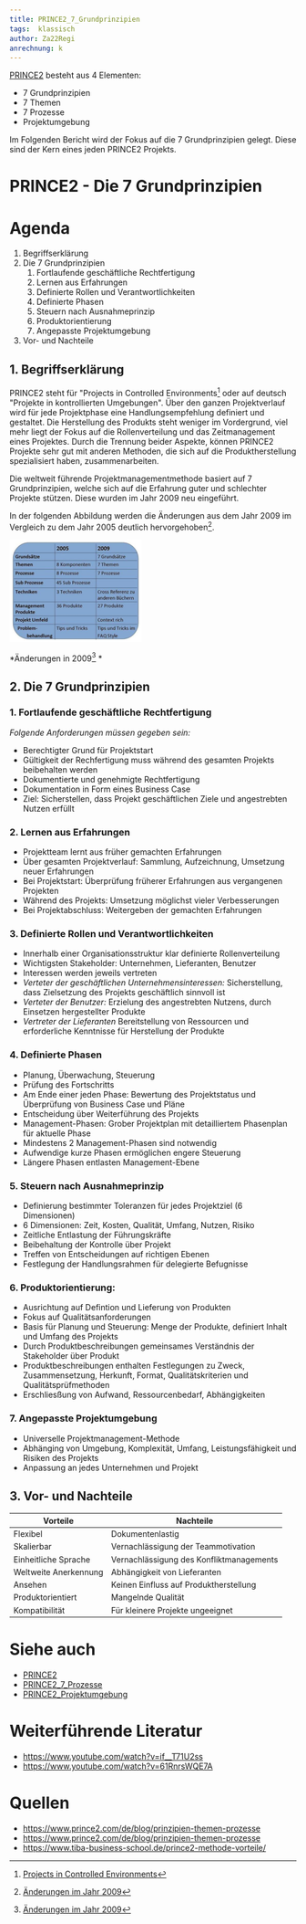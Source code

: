 ```yaml
---
title: PRINCE2_7_Grundprinzipien
tags:  klassisch
author: Za22Regi
anrechnung: k 
---
```



[PRINCE2](PRINCE2.md) besteht aus 4 Elementen: 
- 7 Grundprinzipien
- 7 Themen
- 7 Prozesse
- Projektumgebung

Im Folgenden Bericht wird der Fokus auf die 7 Grundprinzipien gelegt. Diese sind der Kern eines jeden PRINCE2 Projekts.


# PRINCE2 - Die 7 Grundprinzipien


# Agenda

1. Begriffserklärung
2. Die 7 Grundprinzipien    
   1. Fortlaufende geschäftliche Rechtfertigung
   2. Lernen aus Erfahrungen
   3. Definierte Rollen und Verantwortlichkeiten
   4. Definierte Phasen 
   5. Steuern nach Ausnahmeprinzip
   6. Produktorientierung
   7. Angepasste Projektumgebung       
3. Vor- und Nachteile

## 1. Begriffserklärung
PRINCE2 steht für "Projects in Controlled Environments[^2] oder auf deutsch "Projekte in kontrollierten Umgebungen". Über den ganzen Projektverlauf wird für jede Projektphase eine Handlungsempfehlung definiert und gestaltet. Die Herstellung des Produkts steht weniger im Vordergrund, viel mehr liegt der Fokus auf die Rollenverteilung und das Zeitmanagement eines Projektes. Durch die Trennung beider Aspekte, können PRINCE2 Projekte sehr gut mit anderen Methoden, die sich auf die Produktherstellung spezialisiert haben, zusammenarbeiten. 

Die weltweit führende Projektmanagementmethode basiert auf 7 Grundprinzipien, welche sich auf die Erfahrung guter und schlechter Projekte stützen. Diese wurden im Jahr 2009 neu eingeführt. 

In der folgenden Abbildung werden die Änderungen aus dem Jahr 2009 im Vergleich zu dem Jahr 2005 deutlich hervorgehoben[^3]. 

<img width="232" alt="PRINCE2" src="PRINCE2_7_Grundprinzipien/PRINCE2.PNG">

*Änderungen in 2009[^3] *


## 2. Die 7 Grundprinzipien


### 1. Fortlaufende geschäftliche Rechtfertigung   
   *Folgende Anforderungen müssen gegeben sein:* 
   - Berechtigter Grund für Projektstart 
   - Gültigkeit der Rechfertigung muss während des gesamten Projekts beibehalten werden
   - Dokumentierte und genehmigte Rechtfertigung
   - Dokumentation in Form eines Business Case
   - Ziel: Sicherstellen, dass Projekt geschäftlichen Ziele und angestrebten Nutzen erfüllt 
   
### 2. Lernen aus Erfahrungen
   - Projektteam lernt aus früher gemachten Erfahrungen 
   - Über gesamten Projektverlauf: Sammlung, Aufzeichnung, Umsetzung neuer Erfahrungen 
   - Bei Projektstart: Überprüfung früherer Erfahrungen aus vergangenen Projekten
   - Während des Projekts: Umsetzung möglichst vieler Verbesserungen
   - Bei Projektabschluss: Weitergeben der gemachten Erfahrungen
   
### 3. Definierte Rollen und Verantwortlichkeiten
   - Innerhalb einer Organisationsstruktur klar definierte Rollenverteilung 
   - Wichtigsten Stakeholder: Unternehmen, Lieferanten, Benutzer
   - Interessen werden jeweils vertreten 
   - *Verteter der geschäftlichen Unternehmensinteressen:* Sicherstellung, dass Zielsetzung des Projekts geschäftlich sinnvoll ist
   - *Verteter der Benutzer:* Erzielung des angestrebten Nutzens, durch Einsetzen hergestellter Produkte 
   - *Vertreter der Lieferanten* Bereitstellung von Ressourcen und erforderliche Kenntnisse für Herstellung der Produkte 
   
### 4. Definierte Phasen 
   - Planung, Überwachung, Steuerung    
   - Prüfung des Fortschritts 
   - Am Ende einer jeden Phase: Bewertung des Projektstatus und Überprüfung von Business Case und Pläne
   - Entscheidung über Weiterführung des Projekts  
   - Management-Phasen: Grober Projektplan mit detailliertem Phasenplan für aktuelle Phase
   - Mindestens 2 Management-Phasen sind notwendig
   - Aufwendige kurze Phasen ermöglichen engere Steuerung
   - Längere Phasen entlasten Management-Ebene 
   
### 5. Steuern nach Ausnahmeprinzip
   - Definierung bestimmter Toleranzen für jedes Projektziel (6 Dimensionen)
   - 6 Dimensionen: Zeit, Kosten, Qualität, Umfang, Nutzen, Risiko
   - Zeitliche Entlastung der Führungskräfte
   - Beibehaltung der Kontrolle über Projekt 
   - Treffen von Entscheidungen auf richtigen Ebenen 
   - Festlegung der Handlungsrahmen für delegierte Befugnisse 
         
### 6. Produktorientierung: 
   - Ausrichtung auf Defintion und Lieferung von Produkten 
   - Fokus auf Qualitätsanforderungen    
   - Basis für Planung und Steuerung: Menge der Produkte, definiert Inhalt und Umfang des Projekts
   - Durch Produktbeschreibungen gemeinsames Verständnis der Stakeholder über Produkt 
   - Produktbeschreibungen enthalten Festlegungen zu Zweck, Zusammensetzung, Herkunft, Format, Qualitätskriterien und Qualitätsprüfmethoden
   - Erschliesßung von Aufwand, Ressourcenbedarf, Abhängigkeiten
   
### 7. Angepasste Projektumgebung
   - Universelle Projektmanagement-Methode
   - Abhänging von Umgebung, Komplexität, Umfang, Leistungsfähigkeit und Risiken des Projekts
   - Anpassung an jedes Unternehmen und Projekt 
   
   


## 3. Vor- und Nachteile


| Vorteile                | Nachteile     |
| -------------           | ------------- |
| Flexibel                | Dokumentenlastig |
| Skalierbar              | Vernachlässigung der Teammotivation
| Einheitliche Sprache    | Vernachlässigung des Konfliktmanagements  |
| Weltweite Anerkennung   | Abhängigkeit von Lieferanten |
| Ansehen                 | Keinen Einfluss auf Produktherstellung  |
| Produktorientiert       | Mangelnde Qualität |
| Kompatibilität          | Für kleinere Projekte ungeeignet  |






# Siehe auch

* [PRINCE2](PRINCE2.md)
* [PRINCE2_7_Prozesse](PRINCE2_7_Prozesse.md)
* [PRINCE2_Projektumgebung](PRINCE2_Projektumgebung.md)
# Weiterführende Literatur

* https://www.youtube.com/watch?v=if__T71U2ss
* https://www.youtube.com/watch?v=61RnrsWQE7A


# Quellen

* https://www.prince2.com/de/blog/prinzipien-themen-prozesse
* https://www.prince2.com/de/blog/prinzipien-themen-prozesse
* https://www.tiba-business-school.de/prince2-methode-vorteile/


[^1]: [Prince Charming](PRINCE2_7_Grundprinzipien/PRINCE.jpg)
[^2]: [Projects in Controlled Environments](https://en.wikipedia.org/wiki/PRINCE2)
[^3]: [Änderungen im Jahr 2009](PRINCE2_7_Grundprinzipien/PRINCE2.PNG)

